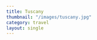 ```yaml
---
title: Tuscany
thumbnail: "/images/tuscany.jpg"
category: travel
layout: single
---
```

  <head>
  	<meta charset="utf-8">
    <link rel="stylesheet" type="text/css" href="sass/style.css">
    <script type="text/javascript" src="https://maps.googleapis.com/maps/api/js?key=AIzaSyBjiDtJdMbIB54fTQAPJV7bljadWrv0Jww"></script>
    <script type="text/javascript" src="assets/js/map.js"></script>
  </head>
  <body>
    <div id="map-canvas"/>
  </body>
